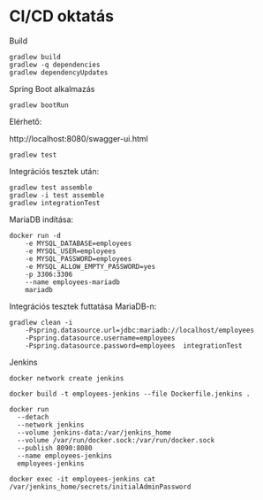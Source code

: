 # CI/CD oktatás

Build

```
gradlew build
gradlew -q dependencies 
gradlew dependencyUpdates
```

Spring Boot alkalmazás

```
gradlew bootRun
```

Elérhető:

http://localhost:8080/swagger-ui.html

```
gradlew test
```

Integrációs tesztek után:

```
gradlew test assemble
gradlew -i test assemble
gradlew integrationTest
```

MariaDB indítása:

```
docker run -d   
    -e MYSQL_DATABASE=employees    
    -e MYSQL_USER=employees    
    -e MYSQL_PASSWORD=employees    
    -e MYSQL_ALLOW_EMPTY_PASSWORD=yes   
    -p 3306:3306      
    --name employees-mariadb
    mariadb
```

Integrációs tesztek futtatása MariaDB-n:

```
gradlew clean -i 
    -Pspring.datasource.url=jdbc:mariadb://localhost/employees 
    -Pspring.datasource.username=employees 
    -Pspring.datasource.password=employees  integrationTest
```

Jenkins

```
docker network create jenkins

docker build -t employees-jenkins --file Dockerfile.jenkins .

docker run 
  --detach 
  --network jenkins 
  --volume jenkins-data:/var/jenkins_home 
  --volume /var/run/docker.sock:/var/run/docker.sock 
  --publish 8090:8080 
  --name employees-jenkins 
  employees-jenkins

docker exec -it employees-jenkins cat /var/jenkins_home/secrets/initialAdminPassword
```